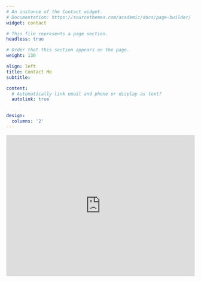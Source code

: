 ```yaml
---
# An instance of the Contact widget.
# Documentation: https://sourcethemes.com/academic/docs/page-builder/
widget: contact

# This file represents a page section.
headless: true

# Order that this section appears on the page.
weight: 130

align: left
title: Contact Me
subtitle:

content:
  # Automatically link email and phone or display as text?
  autolink: true

  
design:
  columns: '2'
---
```

<style>
    .google-maps {
        position: relative;
        padding-bottom: 75%; // This is the aspect ratio
        height: 0;
        overflow: hidden;
    }
    .google-maps iframe {
        position: absolute;
        top: 0;
        left: 0;
        width: 100% !important;
        height: 100% !important;
    }
</style>

<div class="google-maps">
    <iframe src="https://www.google.com/maps/embed?pb=!1m18!1m12!1m3!1d3102.8723295350364!2d-92.33226038484517!3d38.9497449514623!2m3!1f0!2f0!3f0!3m2!1i1024!2i768!4f13.1!3m3!1m2!1s0x87dcb7c5c5978b3d%3A0xf7ac560c262ce7a9!2sLocust%20Street%20Bldg%2C%20Columbia%2C%20MO%2065201!5e0!3m2!1sen!2sus!4v1661967040459!5m2!1sen!2sus" width="600" height="450" style="border:0"></iframe>
</div>
